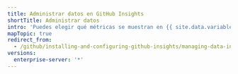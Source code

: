 ```yaml
---
title: Administrar datos en GitHub Insights
shortTitle: Administrar datos
intro: 'Puedes elegir qué métricas se muestran en {{ site.data.variables.product.prodname_insights }} y qué organizaciones, repositorios y personas están incluidas en esas métricas. Puedes configurar objetivos y agregar contexto a las métricas.'
mapTopic: true
redirect_from:
  - /github/installing-and-configuring-github-insights/managing-data-in-github-insights
versions:
  enterprise-server: '*'
---
```


